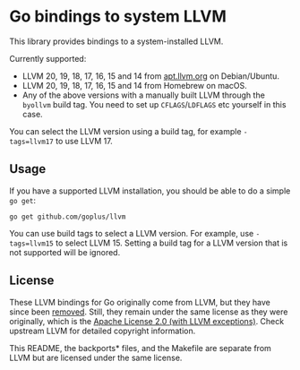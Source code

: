 # Go bindings to system LLVM

This library provides bindings to a system-installed LLVM.

Currently supported:

  * LLVM 20, 19, 18, 17, 16, 15 and 14 from [apt.llvm.org](http://apt.llvm.org/) on Debian/Ubuntu.
  * LLVM 20, 19, 18, 17, 16, 15 and 14 from Homebrew on macOS.
  * Any of the above versions with a manually built LLVM through the `byollvm` build tag. You need to set up `CFLAGS`/`LDFLAGS` etc yourself in this case.

You can select the LLVM version using a build tag, for example `-tags=llvm17`
to use LLVM 17.

## Usage

If you have a supported LLVM installation, you should be able to do a simple `go get`:

    go get github.com/goplus/llvm

You can use build tags to select a LLVM version. For example, use `-tags=llvm15` to select LLVM 15. Setting a build tag for a LLVM version that is not supported will be ignored.

## License

These LLVM bindings for Go originally come from LLVM, but they have since been [removed](https://discourse.llvm.org/t/rfc-remove-the-go-bindings/65725). Still, they remain under the same license as they were originally, which is the [Apache License 2.0 (with LLVM exceptions)](http://releases.llvm.org/9.0.0/LICENSE.TXT). Check upstream LLVM for detailed copyright information.

This README, the backports\* files, and the Makefile are separate from LLVM but are licensed under the same license.
